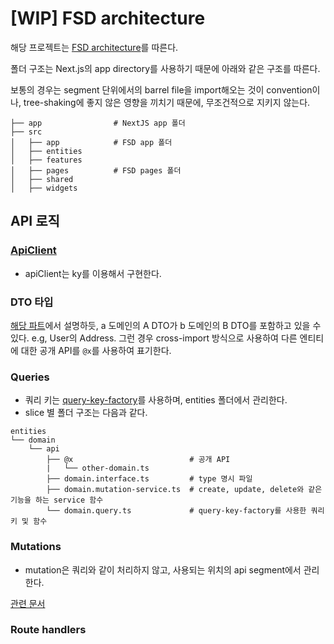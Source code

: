 # [WIP] FSD architecture

해당 프로젝트는 [FSD architecture](https://feature-sliced.design/kr/)를 따른다.

폴더 구조는 Next.js의 app directory를 사용하기 때문에 아래와 같은 구조를 따른다.

보통의 경우는 segment 단위에서의 barrel file을 import해오는 것이 convention이나,
tree-shaking에 좋지 않은 영향을 끼치기 때문에, 무조건적으로 지키지 않는다.

```text
├── app                # NextJS app 폴더
├── src
│   ├── app            # FSD app 폴더
│   ├── entities
│   ├── features
│   ├── pages          # FSD pages 폴더
│   ├── shared
│   ├── widgets
```

## API 로직

### [ApiClient](../src/shared/api/apiClient.ts)

- apiClient는 ky를 이용해서 구현한다.

### DTO 타입

[해당 파트](https://feature-sliced.design/kr/docs/guides/examples/types#%EB%B9%84%EC%A6%88%EB%8B%88%EC%8A%A4-%EC%97%94%ED%8B%B0%ED%8B%B0-%EB%B0%8F-%EC%83%81%ED%98%B8-%EC%B0%B8%EC%A1%B0-%EA%B4%80%EA%B3%84)에서 설명하듯, a 도메인의 A DTO가 b 도메인의 B DTO를 포함하고 있을 수 있다. e.g, User의 Address.
그런 경우 cross-import 방식으로 사용하여 다른 엔티티에 대한 공개 API를 `@x`를 사용하여 표기한다.

### Queries

- 쿼리 키는 [query-key-factory](https://github.com/lukemorales/query-key-factory)를 사용하며, entities 폴더에서 관리한다.
- slice 별 폴더 구조는 다음과 같다.

```text
entities
└── domain
    └── api
        ├── @x                          # 공개 API
        |   └── other-domain.ts
        ├── domain.interface.ts         # type 명시 파일
        ├── domain.mutation-service.ts  # create, update, delete와 같은 기능을 하는 service 함수
        └── domain.query.ts             # query-key-factory를 사용한 쿼리 키 및 함수
```

### Mutations

- mutation은 쿼리와 같이 처리하지 않고, 사용되는 위치의 api segment에서 관리한다.

[관련 문서](https://feature-sliced.design/kr/docs/guides/tech/with-react-query#mutation-%EC%9C%84%EC%B9%98-%EC%84%A4%EC%A0%95-%EB%AC%B8%EC%A0%9C)

### Route handlers
